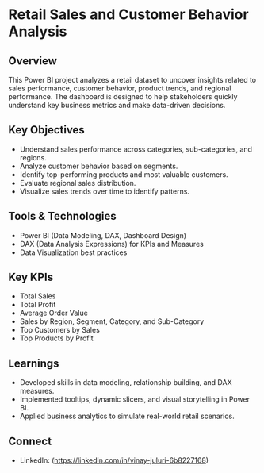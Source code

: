 # Retail Sales and Customer Behavior Analysis

##  Overview
This Power BI project analyzes a retail dataset to uncover insights related to sales performance, customer behavior, product trends, and regional performance. 
The dashboard is designed to help stakeholders quickly understand key business metrics and make data-driven decisions.

## Key Objectives
- Understand sales performance across categories, sub-categories, and regions.
- Analyze customer behavior based on segments.
- Identify top-performing products and most valuable customers.
- Evaluate regional sales distribution.
- Visualize sales trends over time to identify patterns.

## Tools & Technologies
- Power BI (Data Modeling, DAX, Dashboard Design)
- DAX (Data Analysis Expressions) for KPIs and Measures
- Data Visualization best practices

## Key KPIs
- Total Sales
- Total Profit
- Average Order Value
- Sales by Region, Segment, Category, and Sub-Category
- Top Customers by Sales
- Top Products by Profit

## Learnings
- Developed skills in data modeling, relationship building, and DAX measures.
- Implemented tooltips, dynamic slicers, and visual storytelling in Power BI.
- Applied business analytics to simulate real-world retail scenarios.

## Connect
- LinkedIn: (https://linkedin.com/in/vinay-juluri-6b8227168)
